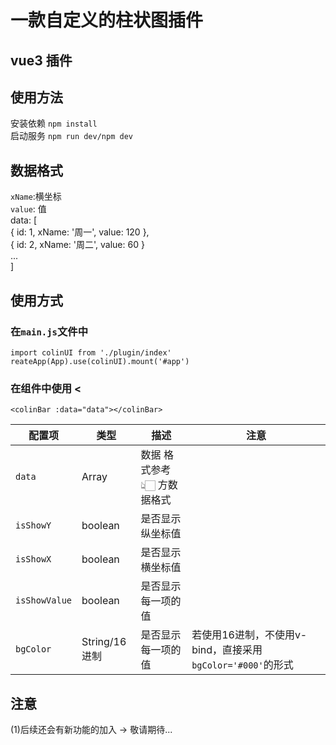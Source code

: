 # 一款自定义的柱状图插件

## vue3 插件

## 使用方法

安装依赖 `npm install`   
启动服务 `npm run dev/npm dev`   

## 数据格式

`xName`:横坐标  
`value`: 值  
data: [  
  { id: 1, xName: '周一', value: 120 },  
  { id: 2, xName: '周二', value: 60 }  
...  
]  

## 使用方式

### 在`main.js`文件中  

`import colinUI from './plugin/index'`  
`reateApp(App).use(colinUI).mount('#app')`  

### 在组件中使用 < 

`<colinBar :data="data"></colinBar>`

| 配置项        | 类型    | 描述                           | 注意                            |
| ------------- | ------- | --------------------------- | ---------------------------|
| `data`        | Array   | 数据 格式参考 👆🏻 方数据格式 |   |
| `isShowY`     | boolean | 是否显示纵坐标值            |   |
| `isShowX`     | boolean | 是否显示横坐标值            |   |
| `isShowValue` | boolean | 是否显示每一项的值          |   |
| `bgColor`     | String/16进制 | 是否显示每一项的值          | 若使用16进制，不使用v-bind，直接采用 `bgColor='#000'`的形式  |

## 注意

(1)后续还会有新功能的加入 -> 敬请期待...
